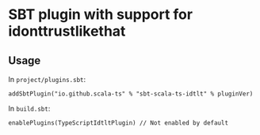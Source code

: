 # SBT plugin with support for idonttrustlikethat

## Usage

In `project/plugins.sbt`:

    addSbtPlugin("io.github.scala-ts" % "sbt-scala-ts-idtlt" % pluginVer)

In `build.sbt`:

    enablePlugins(TypeScriptIdtltPlugin) // Not enabled by default
